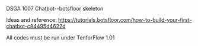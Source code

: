DSGA 1007 Chatbot--botsfloor skeleton

Ideas and reference: https://tutorials.botsfloor.com/how-to-build-your-first-chatbot-c84495d4622d

All codes must be run under TenforFlow 1.01
